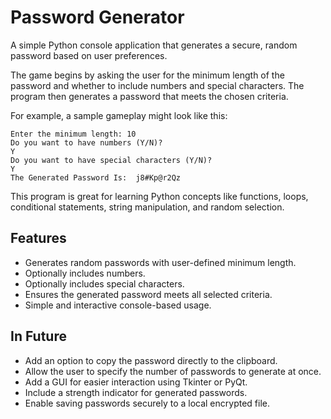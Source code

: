 # Password Generator

A simple Python console application that generates a secure, random password based on user preferences.

The game begins by asking the user for the minimum length of the password and whether to include numbers and special characters. The program then generates a password that meets the chosen criteria.

For example, a sample gameplay might look like this:
```text
Enter the minimum length: 10
Do you want to have numbers (Y/N)?
Y
Do you want to have special characters (Y/N)?
Y
The Generated Password Is:  j8#Kp@r2Qz
```
This program is great for learning Python concepts like functions, loops, conditional statements, string manipulation, and random selection.

## Features

- Generates random passwords with user-defined minimum length.
- Optionally includes numbers.
- Optionally includes special characters.
- Ensures the generated password meets all selected criteria.
- Simple and interactive console-based usage.

## In Future

- Add an option to copy the password directly to the clipboard.
- Allow the user to specify the number of passwords to generate at once.
- Add a GUI for easier interaction using Tkinter or PyQt.
- Include a strength indicator for generated passwords.
- Enable saving passwords securely to a local encrypted file.
